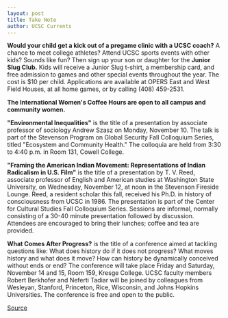 ```yaml
---
layout: post
title: Take Note
author: UCSC Currents
---
```


**Would your child get a kick out of a pregame clinic with a UCSC coach?** A chance to meet college athletes? Attend UCSC sports events with other kids? Sounds like fun? Then sign up your son or daughter for the **Junior Slug Club.** Kids will receive a Junior Slug t-shirt, a membership card, and free admission to games and other special events throughout the year. The cost is $10 per child. Applications are available at OPERS East and West Field Houses, at all home games, or by calling (408) 459-2531.

**The International Women's Coffee Hours are open to all campus and community women.** 

**"Environmental Inequalities"** is the title of a presentation by associate professor of sociology Andrew Szasz on Monday, November 10. The talk is part of the Stevenson Program on Global Security Fall Colloquium Series, titled "Ecosystem and Community Health." The colloquia are held from 3:30 to 4:40 p.m. in Room 131, Cowell College. 

**"Framing the American Indian Movement: Representations of Indian Radicalism in U.S. Film"** is the title of a presentation by T. V. Reed, associate professor of English and American studies at Washington State University, on Wednesday, November 12, at noon in the Stevenson Fireside Lounge. Reed, a resident scholar this fall, received his Ph.D. in history of consciousness from UCSC in 1986. The presentation is part of the Center for Cultural Studies Fall Colloquium Series. Sessions are informal, normally consisting of a 30-40 minute presentation followed by discussion. Attendees are encouraged to bring their lunches; coffee and tea are provided. 

**What Comes After Progress?** is the title of a conference aimed at tackling questions like: What does history do if it does not progress? What moves history and what does it move? How can history be dynamically conceived without ends or end? The conference will take place Friday and Saturday, November 14 and 15, Room 159, Kresge College. UCSC faculty members Robert Berkhofer and Neferti Tadiar will be joined by colleagues from Wesleyan, Stanford, Princeton, Rice, Wisconsin, and Johns Hopkins Universities. The conference is free and open to the public. 

[Source](http://www1.ucsc.edu/oncampus/currents/97-11-10/takenote.htm "Permalink to Take Note: 11-10-97")
